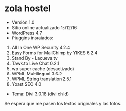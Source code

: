 # zola hostel

* Versión 1.0
* Sitio online actualizado 15/12/16
* WordPress 4.7
* Pluggins instalados:  
1. All In One WP Security 4.2.4
2. Easy Forms for MailChimp by YIKES 6.2.4
3. Stand By - Lacueva.tv
4. Tawk.to Live Chat 0.2.1
5. wp super cache (desactivado)
6. WPML Multilingual 3.6.2
7. WPML String translation 2.5.1
8. Yoast SEO 4.0
* Tema: Divi 3.0.18 (divi child)  

Se espera que me pasen los textos originales y las fotos.
